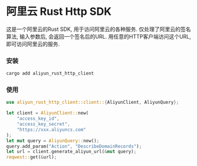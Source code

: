 # 阿里云 Rust Http SDK
这是一个阿里云的Rust SDK, 用于访问阿里云的各种服务. 仅处理了阿里云的签名算法, 输入参数后, 会返回一个签名后的URL. 用任意的HTTP客户端访问这个URL, 即可访问阿里云的服务.

### 安装
```bash
cargo add aliyun_rust_http_client
```

### 使用
```rust
use aliyun_rust_http_client::client::{AliyunClient, AliyunQuery};

let client = AliyunClient::new(
    "access_key_id",
    "access_key_secret",
    "https://xxx.aliyuncs.com"
);
let mut query = AliyunQuery::new();
query.add_param("Action", "DescribeDomainRecords");
let url = client.generate_aliyun_url(&mut query);
reqwest::get(&url);
```